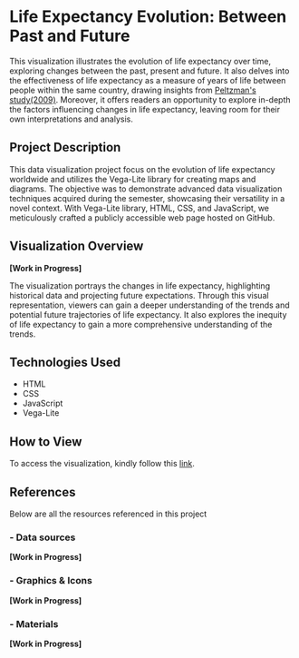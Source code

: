 # Life Expectancy Evolution: Between Past and Future

This visualization illustrates the evolution of life expectancy over time, exploring changes between the past, present and future. It also delves into the effectiveness of life expectancy as a measure of years of life between people within the same country, drawing insights from [Peltzman's study(2009)](https://www.aeaweb.org/articles?id=10.1257/jep.23.4.175). Moreover, it offers readers an opportunity to explore in-depth the factors influencing changes in life expectancy, leaving room for their own interpretations and analysis.

## Project Description

This data visualization project focus on the evolution of life expectancy worldwide and utilizes the Vega-Lite library for creating maps and diagrams. The objective was to demonstrate advanced data visualization techniques acquired during the semester, showcasing their versatility in a novel context. With Vega-Lite library, HTML, CSS, and JavaScript, we meticulously crafted a publicly accessible web page hosted on GitHub. 

## Visualization Overview

**[Work in Progress]**

The visualization portrays the changes in life expectancy, highlighting historical data and projecting future expectations. Through this visual representation, viewers can gain a deeper understanding of the trends and potential future trajectories of life expectancy. It also explores the inequity of life expectancy to gain a more comprehensive understanding of the trends.

## Technologies Used

- HTML
- CSS
- JavaScript
- Vega-Lite

## How to View

To access the visualization, kindly follow this [link](Working_in_progress).

## References

Below are all the resources referenced in this project

### - Data sources

**[Work in Progress]**

### - Graphics & Icons

**[Work in Progress]**

### - Materials

**[Work in Progress]**




